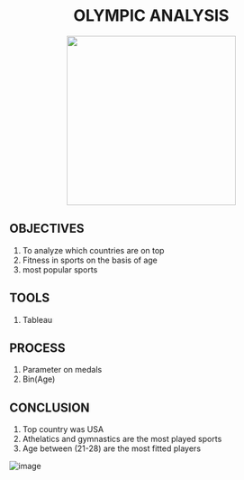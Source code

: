 <div align = "center" >
  
  # OLYMPIC ANALYSIS
  
</div>
<div align = "center" >
<img src="https://thumbs.gfycat.com/AnyReasonableBoaconstrictor-size_restricted.gif" width="300" height = "100" />



</div>


## OBJECTIVES

1) To analyze which countries are on top
2) Fitness in sports on the basis of age
3) most popular sports

## TOOLS

1) Tableau

## PROCESS

1) Parameter on medals
2) Bin(Age)
   
## CONCLUSION

1) Top country was USA
2) Athelatics and gymnastics are the most played sports
3) Age between (21-28) are the most fitted players


![image](https://user-images.githubusercontent.com/88331653/192360175-ba270856-3309-4425-bb16-8e4e0ef045c7.png)

